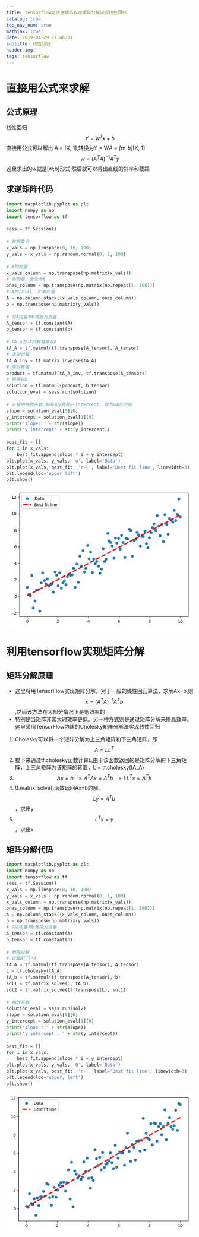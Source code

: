 ```yaml
---
title: tensorflow之求逆矩阵以及矩阵分解实现线性回归
catalog: true
toc_nav_num: true
mathjax: true
date: 2019-04-29 21:48:31
subtitle: 线性回归
header-img:
tags: tensorflow
---
```


# 直接用公式来求解

## 公式原理
线性回归$$Y = w^{T}x + b$$
直接用公式可以解出
A = [X, 1],转换为Y = W*A = [w, b]*[X, 1]
$$w=\left(A^{T} A\right)^{-1} A^{T}y$$
这里求出的w就是[w;b]形式
然后就可以得出直线的斜率和截距

## 求逆矩阵代码
```python
import matplotlib.pyplot as plt
import numpy as np
import tensorflow as tf

sess = tf.Session()

# 数据集合
x_vals = np.linspace(0, 10, 100)
y_vals = x_vals + np.random.normal(0, 1, 100)

# X列向量
x_vals_column = np.transpose(np.matrix(x_vals))
# 列向量，值全为1
ones_column = np.transpose(np.matrix(np.repeat(1, 100)))
# A为[X:1], 扩展向量
A = np.column_stack((x_vals_column, ones_column))
b = np.transpose(np.matrix(y_vals))

# 将A向量和b转换为张量
A_tensor = tf.constant(A)
b_tensor = tf.constant(b)

# tA_A为 A的转置乘以A
tA_A = tf.matmul(tf.transpose(A_tensor), A_tensor)
# 求逆运算
tA_A_inv = tf.matrix_inverse(tA_A)
# 乘以转置
product = tf.matmul(tA_A_inv, tf.transpose(A_tensor))
# 再乘以b
solution = tf.matmul(product, b_tensor)
solution_eval = sess.run(solution)

# 从解中抽取系数,斜率和y截距y-intercept, 即为w和b的值
slope = solution_eval[0][0]
y_intercept = solution_eval[1][0]
print('slope: ' + str(slope))
print('y_intercept' + str(y_intercept))

best_fit = []
for i in x_vals:
    best_fit.append(slope * i + y_intercept)
plt.plot(x_vals, y_vals, 'o', label='Data')
plt.plot(x_vals, best_fit, 'r--', label='Best fit line', linewidth=3)
plt.legend(loc='upper left')
plt.show()
```

![](/img/article/linearRegess.png)

# 利用tensorflow实现矩阵分解

## 矩阵分解原理
- 这里将用TensorFlow实现矩阵分解，对于一般的线性回归算法，求解Ax=b,则$$x=(A^{T}A)^{-1}A^{T}b$$,然而该方法在大部分情况下是低效率的
- 特别是当矩阵非常大时效率更低。另一种方式则是通过矩阵分解来提高效率。这里采用TensorFlow内建的Cholesky矩阵分解法实现线性回归

1. Cholesky可以将一个矩阵分解为上三角矩阵和下三角矩阵，即$$A = LL^{T}$$
1. 接下来通过tf.cholesky函数计算L,由于该函数返回的是矩阵分解的下三角矩阵，上三角矩阵为该矩阵的转置，L = tf.cholesky(tA_A)
1. $$Ax = b -> A^{T}Ax = A^{T}b -> LL^{T}x = A^{T}b$$
1. tf.matrix_solve()函数返回Ax=b的解。$$Ly = A^{T}b$$ ，求出y
1. $$L^{T}x = y$$，求出x


## 矩阵分解代码
```python
import matplotlib.pyplot as plt
import numpy as np
import tensorflow as tf
sess = tf.Session()
x_vals = np.linspace(0, 10, 100)
y_vals = x_vals + np.random.normal(0, 1, 100)
x_vals_column = np.transpose(np.matrix(x_vals))
ones_column = np.transpose(np.matrix(np.repeat(1, 100)))
A = np.column_stack((x_vals_column, ones_column))
b = np.transpose(np.matrix(y_vals))
# 将A向量和b转换为张量
A_tensor = tf.constant(A)
b_tensor = tf.constant(b)

# 矩阵分解
# 计算A{T}*A
tA_A = tf.matmul(tf.transpose(A_tensor), A_tensor)
L = tf.cholesky(tA_A)
tA_b = tf.matmul(tf.transpose(A_tensor), b)
sol1 = tf.matrix_solve(L, tA_b)
sol2 = tf.matrix_solve(tf.transpose(L), sol1)

# 抽取系数
solution_eval = sess.run(sol2)
slope = solution_eval[0][0]
y_intercept = solution_eval[1][0]
print('slpoe : ' + str(slope))
print('y_intercept : ' + str(y_intercept))

best_fit = []
for i in x_vals:
    best_fit.append(slope * i + y_intercept)
plt.plot(x_vals, y_vals, '0', label='Data')
plt.plot(x_vals, best_fit, 'r-', label='Best fit line', linewidth=3)
plt.legend(loc='upper, left')
plt.show()
```

![](/img/article/LinearR2.png)
